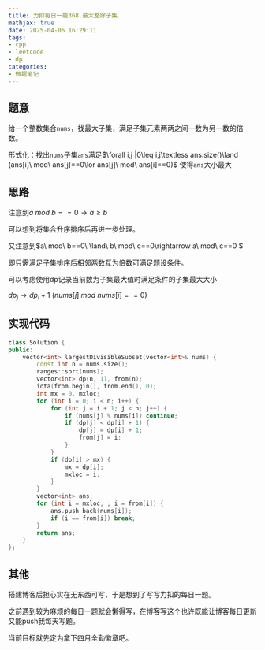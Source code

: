 ```yaml
---
title: 力扣每日一题368.最大整除子集
mathjax: true
date: 2025-04-06 16:29:11
tags:
- cpp
- leetcode
- dp
categories:
- 做题笔记
---
```


## 题意

给一个整数集合`nums`，找最大子集，满足子集元素两两之间一数为另一数的倍数。

形式化：找出`nums`子集`ans`满足$\forall i,j |0\leq i,j\textless ans.size()\land (ans[i]\ mod\ ans[j]==0\lor ans[j]\ mod\ ans[i]==0)$ 使得`ans`大小最大

## 思路

注意到$a\ mod\ b==0\rightarrow a\ge b$

可以想到将集合升序排序后再进一步处理。

又注意到$a\ mod\ b==0\ \land\ b\ mod\ c==0\rightarrow a\ mod\ c==0 $

即只需满足子集排序后相邻两数互为倍数可满足题设条件。

可以考虑使用dp记录当前数为子集最大值时满足条件的子集最大大小

$dp_j\rightarrow dp_i + 1\ (nums[j]\ mod\ nums[i]==0)$

##  实现代码

```cpp
class Solution {
public:
    vector<int> largestDivisibleSubset(vector<int>& nums) {
        const int n = nums.size();
        ranges::sort(nums);
        vector<int> dp(n, 1), from(n);
        iota(from.begin(), from.end(), 0);
        int mx = 0, mxloc;
        for (int i = 0; i < n; i++) {
            for (int j = i + 1; j < n; j++) {
                if (nums[j] % nums[i]) continue;
                if (dp[j] < dp[i] + 1) {
                    dp[j] = dp[i] + 1;
                    from[j] = i;
                }
            }
            if (dp[i] > mx) {
                mx = dp[i];
                mxloc = i;
            }
        }
        vector<int> ans;
        for (int i = mxloc; ; i = from[i]) {
            ans.push_back(nums[i]);
            if (i == from[i]) break;
        }
        return ans;
    }
};
```

## 其他

搭建博客后担心实在无东西可写，于是想到了写写力扣的每日一题。

之前遇到较为麻烦的每日一题就会懒得写，在博客写这个也许既能让博客每日更新又能push我每天写题。

当前目标就先定为拿下四月全勤徽章吧。
